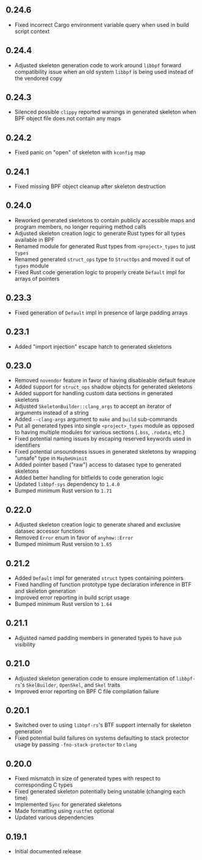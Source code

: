 0.24.6
------
- Fixed incorrect Cargo environment variable query when used in build
  script context


0.24.4
------
- Adjusted skeleton generation code to work around `libbpf` forward
  compatibility issue when an old system `libbpf` is being used instead
  of the vendored copy


0.24.3
------
- Silenced possible `clippy` reported warnings in generated skeleton
  when BPF object file does not contain any maps


0.24.2
------
- Fixed panic on "open" of skeleton with `kconfig` map


0.24.1
------
- Fixed missing BPF object cleanup after skeleton destruction


0.24.0
------
- Reworked generated skeletons to contain publicly accessible maps and
  program members, no longer requiring method calls
- Adjusted skeleton creation logic to generate Rust types for all types
  available in BPF
- Renamed module for generated Rust types from `<project>_types` to just `types`
- Renamed generated `struct_ops` type to `StructOps` and moved it out of `types`
  module
- Fixed Rust code generation logic to properly create `Default` impl for arrays
  of pointers


0.23.3
------
- Fixed generation of `Default` impl in presence of large padding arrays


0.23.1
------
- Added "import injection" escape hatch to generated skeletons


0.23.0
------
- Removed `novendor` feature in favor of having disableable default
  feature
- Added support for `struct_ops` shadow objects for generated skeletons
- Added support for handling custom data sections in generated skeletons
- Adjusted `SkeletonBuilder::clang_args` to accept an iterator of
  arguments instead of a string
- Added `--clang-args` argument to `make` and `build` sub-commands
- Put all generated types into single `<project>_types` module as opposed to
  having multiple modules for various sections (`.bss`, `.rodata`, etc.)
- Fixed potential naming issues by escaping reserved keywords used in
  identifiers
- Fixed potential unsoundness issues in generated skeletons by wrapping "unsafe"
  type in `MaybeUninit`
- Added pointer based ("raw") access to datasec type to generated skeletons
- Added better handling for bitfields to code generation logic
- Updated `libbpf-sys` dependency to `1.4.0`
- Bumped minimum Rust version to `1.71`


0.22.0
------
- Adjusted skeleton creation logic to generate shared and exclusive datasec
  accessor functions
- Removed `Error` enum in favor of `anyhow::Error`
- Bumped minimum Rust version to `1.65`


0.21.2
------
- Added `Default` impl for generated `struct` types containing pointers
- Fixed handling of function prototype type declaration inference in BTF and
  skeleton generation
- Improved error reporting in build script usage
- Bumped minimum Rust version to `1.64`


0.21.1
------
- Adjusted named padding members in generated types to have `pub` visibility


0.21.0
------
- Adjusted skeleton generation code to ensure implementation of `libbpf-rs`'s
  `SkelBuilder`, `OpenSkel`, and `Skel` traits
- Improved error reporting on BPF C file compilation failure


0.20.1
------
- Switched over to using `libbpf-rs`'s BTF support internally for skeleton
  generation
- Fixed potential build failures on systems defaulting to stack
  protector usage by passing `-fno-stack-protector` to `clang`


0.20.0
------
- Fixed mismatch in size of generated types with respect to corresponding C
  types
- Fixed generated skeleton potentially being unstable (changing each time)
- Implemented `Sync` for generated skeletons
- Made formatting using `rustfmt` optional
- Updated various dependencies


0.19.1
------
- Initial documented release
